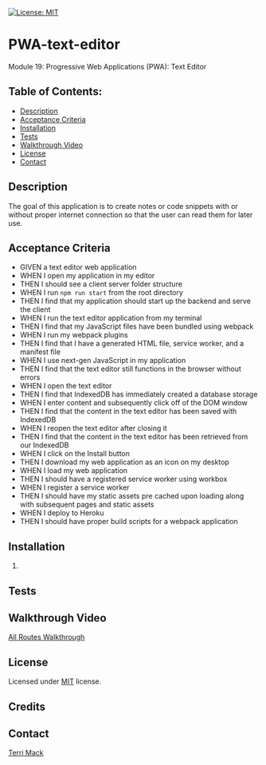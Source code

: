 [![License: MIT](https://img.shields.io/badge/License-MIT-yellow.svg)](https://opensource.org/licenses/MIT)

# PWA-text-editor
Module 19: Progressive Web Applications (PWA): Text Editor

## Table of Contents:
- [Description](#Description)
- [Acceptance Criteria](#Acceptance-Criteria)
- [Installation](#Installation)
- [Tests](#Tests)
- [Walkthrough Video](#Walkthrough-Video)
- [License](#License)
- [Contact](#Contact)

## Description
The goal of this application is to create notes or code snippets with or without proper internet connection so that the user can read them for later use.

##  Acceptance Criteria
- GIVEN a text editor web application
- WHEN I open my application in my editor
- THEN I should see a client server folder structure
- WHEN I run `npm run start` from the root directory
- THEN I find that my application should start up the backend and serve the client
- WHEN I run the text editor application from my terminal
- THEN I find that my JavaScript files have been bundled using webpack
- WHEN I run my webpack plugins
- THEN I find that I have a generated HTML file, service worker, and a manifest file
- WHEN I use next-gen JavaScript in my application
- THEN I find that the text editor still functions in the browser without errors
- WHEN I open the text editor
- THEN I find that IndexedDB has immediately created a database storage
- WHEN I enter content and subsequently click off of the DOM window
- THEN I find that the content in the text editor has been saved with IndexedDB
- WHEN I reopen the text editor after closing it
- THEN I find that the content in the text editor has been retrieved from our IndexedDB
- WHEN I click on the Install button
- THEN I download my web application as an icon on my desktop
- WHEN I load my web application
- THEN I should have a registered service worker using workbox
- WHEN I register a service worker
- THEN I should have my static assets pre cached upon loading along with subsequent pages and static assets
- WHEN I deploy to Heroku
- THEN I should have proper build scripts for a webpack application

## Installation

1. 

## Tests



## Walkthrough Video
[All Routes Walkthrough]()

## License
Licensed under [MIT](https://choosealicense.com/licenses/mit/) license.

## Credits 

## Contact
[Terri Mack](https://github.com/terrinmack?tab=repositories)


